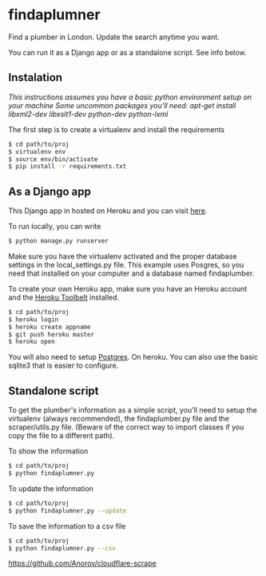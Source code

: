 # findaplumner

Find a plumber in London. Update the search anytime you want.

You can run it as a Django app or as a standalone script. See info below.

## Instalation
*This instructions assumes you have a basic python environment setup on your machine*
*Some uncommon packages you'll need: apt-get install libxml2-dev libxslt1-dev python-dev python-lxml*

The first step is to create a virtualenv and install the requirements

```sh
$ cd path/to/proj
$ virtualenv env
$ source env/bin/activate
$ pip install -r requirements.txt
```

## As a Django app
This Django app in hosted on Heroku and you can visit [here](http://findaplumber.herokuapp.com).

To run locally, you can write
```sh
$ python manage.py runserver
```
Make sure you have the virtualenv activated and the proper database settings in the local_settings.py file. This example uses Posgres, so you need that installed on your computer and a database named findaplumber.

To create your own Heroku app, make sure you have an Heroku account and the [Heroku Toolbelt](https://toolbelt.heroku.com/) installed. 
```sh
$ cd path/to/proj
$ heroku login
$ heroku create appname
$ git push heroku master
$ heroku open
```
You will also need to setup [Postgres](https://devcenter.heroku.com/articles/heroku-postgresql). On heroku. 
You can also use the basic sqlite3 that is easier to configure.

## Standalone script

To get the plumber's information as a simple script, you'll need to setup the virtualenv (always recommended), the findaplumber.py file and the scraper/utils.py file. (Beware of the correct way to import classes if you copy the file to a different path).

To show the information

```sh
$ cd path/to/proj
$ python findaplumner.py
```
To update the information
```sh
$ cd path/to/proj
$ python findaplumner.py --update
```
To save the information to a csv file
```sh
$ cd path/to/proj
$ python findaplumner.py --csv
```

https://github.com/Anorov/cloudflare-scrape


